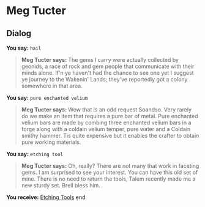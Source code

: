 # Meg Tucter
## Dialog

**You say:** `hail`



>**Meg Tucter says:** The gems I carry were actually collected by geonids, a race of rock and gem people that communicate with their minds alone. If'n ye haven't had the chance to see one yet I suggest ye journey to the Wakenin' Lands; they've reportedly got a colony somewhere in that area.

**You say:** `pure enchanted velium`



>**Meg Tucter says:** Wow that is an odd request Soandso. Very rarely do we make an item that requires a pure bar of metal. Pure enchanted velium bars are made by combing three enchanted velium bars in a forge along with a coldain velium temper, pure water and a Coldain smithy hammer. Tis quite expensive but it enables the crafter to obtain pure working materials.

**You say:** `etching tool`



>**Meg Tucter says:** Oh, really? There are not many that work in faceting gems. I am surprised to see your interest. You can have this old set of mine. There is no need to return the tools, Talem recently made me a new sturdy set. Brell bless him.


**You receive:**  [Etching Tools](/item/8893)
end
